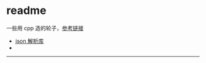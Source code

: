 # readme

一些用 cpp 造的轮子，[参考链接](https://github.com/ACking-you/MyUtil/)

* [json 解析库](json_parser/README.md)
* []()

---
